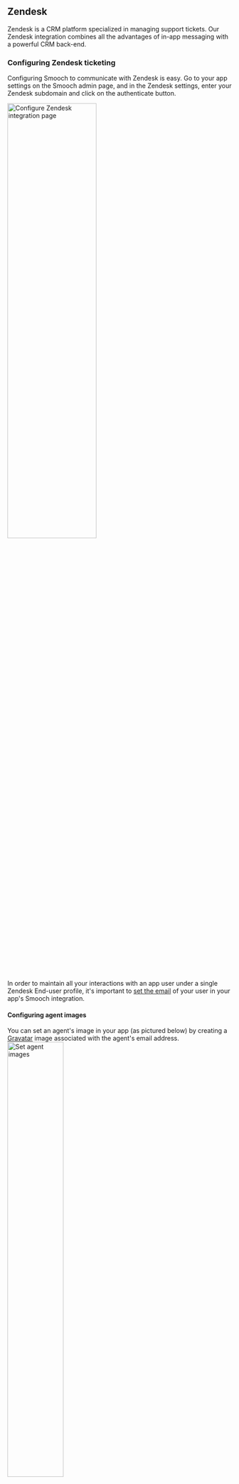 ## Zendesk

Zendesk is a CRM platform specialized in managing support tickets. Our Zendesk integration combines all the advantages of in-app messaging with a powerful CRM back-end.

### Configuring Zendesk ticketing

Configuring Smooch to communicate with Zendesk is easy. Go to your app settings on the Smooch admin page, and in the Zendesk settings, enter your Zendesk subdomain and click on the authenticate button.

<img style="width:50%; min-width:400px; max-width:800px;" src="/images/zendesk_integration.png" alt="Configure Zendesk integration page"/>

In order to maintain all your interactions with an app user under a single Zendesk End-user profile, it's important to <a href="#user-data">set the email</a> of your user in your app's Smooch integration.

#### Configuring agent images
You can set an agent's image in your app (as pictured below) by creating a <a href="http://www.gravatar.com/">Gravatar</a> image associated with the agent's email address.
<img style="width:50%; min-width:200px; max-width:400px;" src="/images/agent_thumb.png" alt="Set agent images"/>

#### Working with Zendesk email signatures

Smooch automagically removes agent's personal signatures from messages. Global signatures can be set, but must be prefixed with `--`, if they aren’t, you’ll see them appear in SK message bubbles, and it can be unsightly.
<img style="width:50%; min-width:200px; max-width:400px;" src="/images/unsightly_signature.png" alt="Oops, how unsightly"/>

#### Optional additional information on Configuration

Once you are authenticated with your Zendesk app, Smooch will automatically configure targets and triggers so that your Zendesk agents can communicate with your Smooch app users.

During the configuration process any existing triggers in your Zendesk settings will be modified to not email the End-user if the ticket is tagged "smooch". We do this to avoid duplicating the conversation, and to remove any reason for the app user to leave your app to respond via email.

It's suggested that you don't modify the targets and triggers that Smooch configures for you on Zendesk. However, if you do, and anything ever goes wrong, it's easy to fix. Just return to your app settings on the Smooch admin page and in the Zendesk settings click "Remove Integration." Re-adding the integration will remove previously configured Smooch targets and triggers and refresh your configuration.

Note: Smooch only ever configures one target and trigger per a Zendesk subdomain. In the event that multiple apps, or even mutliple Smooch accounts are authorized for a Zendesk subdomain, the triggers and targets will not be removed until all Smooch apps have had the Zendesk integration removed.

### Rate Limiting
Zendesk limits each account to 200 requests per a minute (globally). Additionally, they only allow 15 comments to be made on each individual ticket (regardless of whether the comment is an agent or app user) within a 10 minute period.

In the unlikely event that a conversation surpasses the rate limit, the agent will recieve a message in the Zendesk UI saying as much, and preventing the ticket from being updated for a certain period of time, usually around 6 minutes. Your app user's messages will be queued up and sent after the time period specified by Zendesk.

To reduce the likelihood of you bumping up against the rate limit, Smooch batches together all messages sent from the app user within a 5 second period into a single comment.
